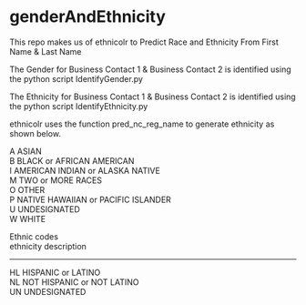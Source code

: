 # genderAndEthnicity

This repo makes us of ethnicolr to Predict Race and Ethnicity From First Name & Last Name

The Gender for Business Contact 1 & Business Contact 2 is identified using the python script IdentifyGender.py

The Ethnicity for Business Contact 1 & Business Contact 2 is identified using the python script IdentifyEthnicity.py

ethnicolr uses the function pred_nc_reg_name to generate ethnicity as shown below.

A                  ASIAN								
B                  BLACK or AFRICAN AMERICAN								
I                  AMERICAN INDIAN or ALASKA NATIVE								
M                  TWO or MORE RACES								
O                  OTHER								
P                  NATIVE HAWAIIAN or PACIFIC ISLANDER								
U                  UNDESIGNATED								
W                  WHITE								
								
								
Ethnic codes								
ethnicity          description								
*******************************************************************************								
HL                 HISPANIC or LATINO								
NL                 NOT HISPANIC or NOT LATINO								
UN                 UNDESIGNATED								
